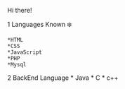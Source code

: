 Hi there! 

1 Languages Known ❄️ 

    *HTML
    *CSS
    *JavaScript
    *PHP
    *Mysql
    
    
 2 BackEnd Language 
    * Java
    * C
    * c++
